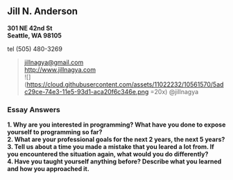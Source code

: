 ## Jill N. Anderson  
**301 NE 42nd St**  
**Seattle, WA 98105**    

tel (505) 480-3269  
  
>jillnagya@gmail.com  
>http://www.jillnagya.com  
>![](https://cloud.githubusercontent.com/assets/11022232/10561570/5adc29ce-74e3-11e5-93d1-aca20f6c346e.png =20x) @jillnagya  

    
### Essay Answers


**1. Why are you interested in programming? What have you done to expose yourself to programming so far?**  
**2. What are your professional goals for the next 2 years, the next 5 years?**  
**3. Tell us about a time you made a mistake that you leared a lot from. If you encountered the situation again, what would you do differently?**  
**4. Have you taught yourself anything before? Describe what you learned and how you approached it.**  
